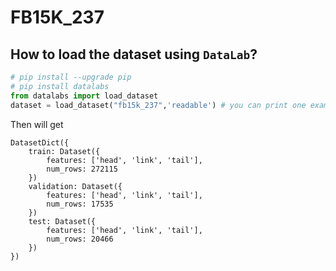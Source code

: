 # FB15K_237


## How to load the dataset using `DataLab`?

```python
# pip install --upgrade pip
# pip install datalabs
from datalabs import load_dataset
dataset = load_dataset("fb15k_237",'readable') # you can print one example by: print(dataset['test'][0])
```

Then will get
```
DatasetDict({
    train: Dataset({
        features: ['head', 'link', 'tail'],
        num_rows: 272115
    })
    validation: Dataset({
        features: ['head', 'link', 'tail'],
        num_rows: 17535
    })
    test: Dataset({
        features: ['head', 'link', 'tail'],
        num_rows: 20466
    })
})
```

